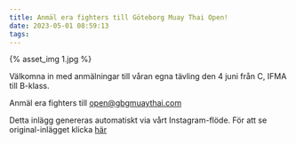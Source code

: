```yaml
---
title: Anmäl era fighters till Göteborg Muay Thai Open!
date: 2023-05-01 08:59:13
tags:
---
```

<div class="postId" style="display: none;">ID: 17930285942674893</div>

<div class="postImageContainer">
{% asset_img 1.jpg %}
</div>




Välkomna in med anmälningar till våran egna tävling den 4 juni från C, IFMA till B-klass.

Anmäl era fighters till open@gbgmuaythai.com

<div class="automaticGeneratedPostDescription">
Detta inlägg genereras automatiskt via vårt Instagram-flöde. För att se original-inlägget klicka <a target="_blank" href="https://www.instagram.com/p/CrsPtAXNKhV/">här</a>
</div>
<br>
